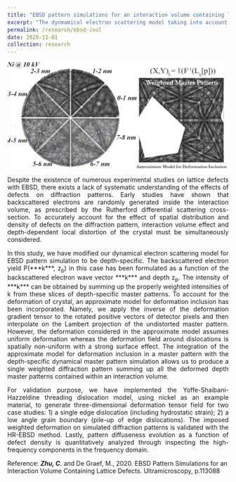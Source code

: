 ```yaml
---
title: "EBSD pattern simulations for an interaction volume containing lattice defects"
excerpt: "The dynmamical electron scattering model taking into account of interaction volume effect and depth-dependent local distortion of crystal lattice <br/><img src='/images/ebsd-ivol.png'>"
permalink: /research/ebsd-ivol
date: 2020-11-01
collection: research
---
```

<img src='/images/ebsd-ivol.png' alt="EBSD interaction volume effect" width="500" height="243"> 

<p style="text-align: justify"> Despite the existence of numerous experimental studies on lattice defects with EBSD, there exists a lack of systematic understanding of the effects of defects on diffraction patterns. Early studies have shown that backscattered electrons are randomly generated inside the interaction volume, as prescribed by the Rutherford differential scattering cross-section. To accurately account for the effect of spatial distribution and density of defects on the diffraction pattern, interaction volume effect and depth-dependent local distortion of the crystal must be simultaneously considered. </p>

<p style="text-align: justify"> In this study, we have modified our dynamical electron scattering model for EBSD pattern simulation to be depth-specific. The backscattered electron yield P(***k***, z<sub>p</sub>) in this case has been formulated as a function of the backscattered electron wave vector ***k*** and depth z<sub>p</sub>. The intensity of ***k*** can be obtained by summing up the properly weighted intensities of k from these slices of depth-specific master patterns. To account for the deformation of crystal, an approximate model for deformation inclusion has been incorporated. Namely, we apply the inverse of the deformation gradient tensor to the rotated positive vectors of detector pixels and then interpolate on the Lambert projection of the undistorted master pattern. However, the deformation considered in the approximate model assumes uniform deformation whereas the deformation field around dislocations is spatially non-uniform with a strong surface effect. The integration of the approximate model for deformation inclusion in a master pattern with the depth-specific dynamical master pattern simulation allows us to produce a single weighted diffraction pattern summing up all the deformed depth master patterns contained within an interaction volume. </p>

<p style="text-align: justify"> For validation purpose, we have implemented the Yoffe-Shaibani-Hazzeldine threading dislocation model, using nickel as an example material, to generate three-dimensional deformation tensor field for two case studies: 1) a single edge dislocation (including hydrostatic strain); 2) a low angle grain boundary (pile-up of edge dislocations). The imposed weighted deformation on simulated diffraction patterns is validated with the HR-EBSD method. Lastly, pattern diffuseness evolution as a function of defect density is quantitatively analyzed through inspecting the high-frequency components in the frequency domain. </p>

Reference: ***Zhu, C***. and De Graef, M., 2020. EBSD Pattern Simulations for an Interaction Volume Containing Lattice Defects. Ultramicroscopy, p.113088